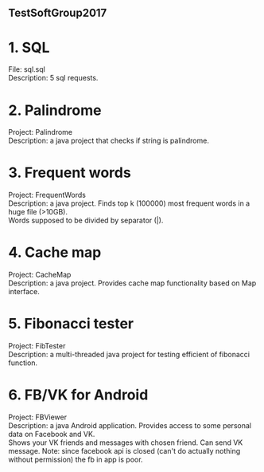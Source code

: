 ## TestSoftGroup2017
# 1. SQL
File: sql.sql <br>
Description: 5 sql requests.

# 2. Palindrome
Project: Palindrome <br>
Description: a java project that checks if string is palindrome.

# 3. Frequent words
Project: FrequentWords <br>
Description: a java project. Finds top k (100000) most frequent words in a huge file (>10GB). <br>
Words supposed to be divided by separator (|).

# 4. Cache map
Project: CacheMap <br>
Description: a java project. Provides cache map functionality based on Map interface.

# 5. Fibonacci tester
Project: FibTester <br>
Description: a multi-threaded java project for testing efficient of fibonacci function.

# 6. FB/VK for Android
Project: FBViewer <br>
Description: a java Android application. Provides access to some personal data on Facebook and VK. <br>
Shows your VK friends and messages with chosen friend. Can send VK message.
Note: since facebook api is closed (can't do actually nothing without permission) the fb in app is poor.

